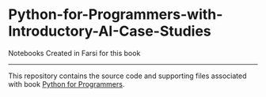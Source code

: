 # Python-for-Programmers-with-Introductory-AI-Case-Studies
Notebooks Created in Farsi for this book
<hr>
This repository contains the source code and supporting files associated with book 
<a href=https://amzn.to/2Kd8dQk target="_blank">Python for Programmers</a>.
